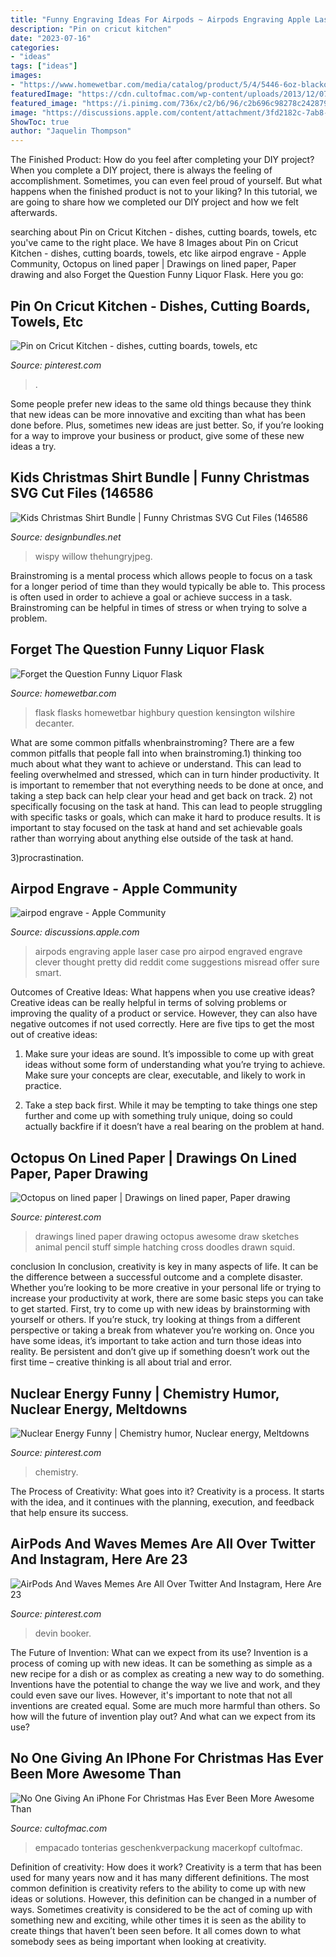 ```yaml
---
title: "Funny Engraving Ideas For Airpods ~ Airpods Engraving Apple Laser Case Pro Airpod Engraved Engrave Clever Thought Pretty Did Reddit Come Suggestions Misread Offer Sure Smart"
description: "Pin on cricut kitchen"
date: "2023-07-16"
categories:
- "ideas"
tags: ["ideas"]
images:
- "https://www.homewetbar.com/media/catalog/product/5/4/5446-6oz-blackout-engraved-flask54506.jpg"
featuredImage: "https://cdn.cultofmac.com/wp-content/uploads/2013/12/07-yqQb2HO.jpg"
featured_image: "https://i.pinimg.com/736x/c2/b6/96/c2b696c98278c242879b5bb32f48aee8.jpg"
image: "https://discussions.apple.com/content/attachment/3fd2182c-7ab8-4690-8b07-6554d3f5e9ce"
ShowToc: true
author: "Jaquelin Thompson"
---
```



The Finished Product: How do you feel after completing your DIY project?
When you complete a DIY project, there is always the feeling of accomplishment. Sometimes, you can even feel proud of yourself. But what happens when the finished product is not to your liking? In this tutorial, we are going to share how we completed our DIY project and how we felt afterwards.

	

		
searching about Pin on Cricut Kitchen - dishes, cutting boards, towels, etc you've came to the right place. We have 8 Images about Pin on Cricut Kitchen - dishes, cutting boards, towels, etc like airpod engrave - Apple Community, Octopus on lined paper | Drawings on lined paper, Paper drawing and also Forget the Question Funny Liquor Flask. Here you go:
		
    
## Pin On Cricut Kitchen - Dishes, Cutting Boards, Towels, Etc

<img loading=lazy src="https://i.pinimg.com/originals/cf/7c/6b/cf7c6bd9413e0e98767213577e384ee5.jpg" onerror="this.onerror=null;this.src='https://tse2.mm.bing.net/th?id=OIP.WcTh0yxgKOLIKtyWkbBN_wHaNK&amp;pid=15.1';" alt="Pin on Cricut Kitchen - dishes, cutting boards, towels, etc">

_Source: pinterest.com_

>. 

	

Some people prefer new ideas to the same old things because they think that new ideas can be more innovative and exciting than what has been done before. Plus, sometimes new ideas are just better. So, if you’re looking for a way to improve your business or product, give some of these new ideas a try.

    
## Kids Christmas Shirt Bundle | Funny Christmas SVG Cut Files (146586

<img loading=lazy src="https://i.fbcd.co/products/original/b3e918dce4e1d74779f3b5dd87dc14928d6ee5abaa43d33123048507bcb1ec9d.jpg" onerror="this.onerror=null;this.src='https://tse3.mm.bing.net/th?id=OIP.xjXdQ1WFaXg8MvVxmk7Y3wHaE8&amp;pid=15.1';" alt="Kids Christmas Shirt Bundle | Funny Christmas SVG Cut Files (146586">

_Source: designbundles.net_

>wispy willow thehungryjpeg. 

	

Brainstroming is a mental process which allows people to focus on a task for a longer period of time than they would typically be able to. This process is often used in order to achieve a goal or achieve success in a task. Brainstroming can be helpful in times of stress or when trying to solve a problem.

    
## Forget The Question Funny Liquor Flask

<img loading=lazy src="https://www.homewetbar.com/media/catalog/product/5/4/5446-6oz-blackout-engraved-flask54506.jpg" onerror="this.onerror=null;this.src='https://tse2.mm.bing.net/th?id=OIP.IwSREP4o1HH3RqWi2kbDZgHaHa&amp;pid=15.1';" alt="Forget the Question Funny Liquor Flask">

_Source: homewetbar.com_

>flask flasks homewetbar highbury question kensington wilshire decanter. 

	

What are some common pitfalls whenbrainstroming?
There are a few common pitfalls that people fall into when brainstroming.1) thinking too much about what they want to achieve or understand. This can lead to feeling overwhelmed and stressed, which can in turn hinder productivity. It is important to remember that not everything needs to be done at once, and taking a step back can help clear your head and get back on track.
2) not specifically focusing on the task at hand. This can lead to people struggling with specific tasks or goals, which can make it hard to produce results. It is important to stay focused on the task at hand and set achievable goals rather than worrying about anything else outside of the task at hand.

3)procrastination.

    
## Airpod Engrave - Apple Community

<img loading=lazy src="https://discussions.apple.com/content/attachment/3fd2182c-7ab8-4690-8b07-6554d3f5e9ce" onerror="this.onerror=null;this.src='https://tse4.mm.bing.net/th?id=OIP.NCT4O84A0GtCKGdcPySDOQHaJ4&amp;pid=15.1';" alt="airpod engrave - Apple Community">

_Source: discussions.apple.com_

>airpods engraving apple laser case pro airpod engraved engrave clever thought pretty did reddit come suggestions misread offer sure smart. 

	

Outcomes of Creative Ideas: What happens when you use creative ideas?
Creative ideas can be really helpful in terms of solving problems or improving the quality of a product or service. However, they can also have negative outcomes if not used correctly. Here are five tips to get the most out of creative ideas:
1. Make sure your ideas are sound. It’s impossible to come up with great ideas without some form of understanding what you’re trying to achieve. Make sure your concepts are clear, executable, and likely to work in practice.

2. Take a step back first. While it may be tempting to take things one step further and come up with something truly unique, doing so could actually backfire if it doesn’t have a real bearing on the problem at hand.

    
## Octopus On Lined Paper | Drawings On Lined Paper, Paper Drawing

<img loading=lazy src="https://i.pinimg.com/originals/22/c3/88/22c388a3982854c704ca21d82d12390f.jpg" onerror="this.onerror=null;this.src='https://tse2.mm.bing.net/th?id=OIP.LpkLsZW7eXzvC6ltT-4-9gHaJ4&amp;pid=15.1';" alt="Octopus on lined paper | Drawings on lined paper, Paper drawing">

_Source: pinterest.com_

>drawings lined paper drawing octopus awesome draw sketches animal pencil stuff simple hatching cross doodles drawn squid. 

	

conclusion
In conclusion, creativity is key in many aspects of life. It can be the difference between a successful outcome and a complete disaster. Whether you’re looking to be more creative in your personal life or trying to increase your productivity at work, there are some basic steps you can take to get started.
First, try to come up with new ideas by brainstorming with yourself or others. If you’re stuck, try looking at things from a different perspective or taking a break from whatever you’re working on. Once you have some ideas, it’s important to take action and turn those ideas into reality. Be persistent and don’t give up if something doesn’t work out the first time – creative thinking is all about trial and error.

    
## Nuclear Energy Funny | Chemistry Humor, Nuclear Energy, Meltdowns

<img loading=lazy src="https://i.pinimg.com/originals/a5/59/2d/a5592de56def9160015c66898054a735.jpg" onerror="this.onerror=null;this.src='https://tse2.mm.bing.net/th?id=OIP.-43Ret2mp0Mllexg6TbB3QHaJ4&amp;pid=15.1';" alt="Nuclear Energy Funny | Chemistry humor, Nuclear energy, Meltdowns">

_Source: pinterest.com_

>chemistry. 

	

The Process of Creativity: What goes into it?
Creativity is a process. It starts with the idea, and it continues with the planning, execution, and feedback that help ensure its success.

    
## AirPods And Waves Memes Are All Over Twitter And Instagram, Here Are 23

<img loading=lazy src="https://i.pinimg.com/736x/c2/b6/96/c2b696c98278c242879b5bb32f48aee8.jpg" onerror="this.onerror=null;this.src='https://tse3.mm.bing.net/th?id=OIP.rXQLEOzHsBJv9S3u7d54nQHaHa&amp;pid=15.1';" alt="AirPods And Waves Memes Are All Over Twitter And Instagram, Here Are 23">

_Source: pinterest.com_

>devin booker. 

	

The Future of Invention: What can we expect from its use?
Invention is a process of coming up with new ideas. It can be something as simple as a new recipe for a dish or as complex as creating a new way to do something. Inventions have the potential to change the way we live and work, and they could even save our lives. However, it's important to note that not all inventions are created equal. Some are much more harmful than others. So how will the future of invention play out? And what can we expect from its use?

    
## No One Giving An IPhone For Christmas Has Ever Been More Awesome Than

<img loading=lazy src="https://cdn.cultofmac.com/wp-content/uploads/2013/12/07-yqQb2HO.jpg" onerror="this.onerror=null;this.src='https://tse1.mm.bing.net/th?id=OIP.78seSVE0kBzFhBawWrLN-wHaJ3&amp;pid=15.1';" alt="No One Giving An iPhone For Christmas Has Ever Been More Awesome Than">

_Source: cultofmac.com_

>empacado tonterias geschenkverpackung macerkopf cultofmac. 

	

Definition of creativity: How does it work?
Creativity is a term that has been used for many years now and it has many different definitions. The most common definition is creativity refers to the ability to come up with new ideas or solutions. However, this definition can be changed in a number of ways. Sometimes creativity is considered to be the act of coming up with something new and exciting, while other times it is seen as the ability to create things that haven’t been seen before. It all comes down to what somebody sees as being important when looking at creativity.

